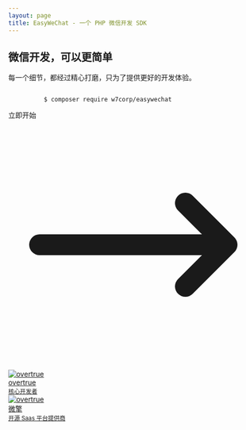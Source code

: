 ```yaml
---
layout: page
title: EasyWeChat - 一个 PHP 微信开发 SDK
---
```


<script lang="ts" setup>
import versions from '@theme/../versions'
import {withBase} from 'vitepress'

let latestVersion = versions[0]

</script>

<section class="text-center flex flex-col flex-1 px-4 md:px-12">
  <div class="flex-1 flex flex-col items-center justify-center space-y-8">
    <div class="flex justify-center">
      <h1
        class="tagline md:py-28 text-center text-3xl md:text-7xl xl:text-8xl font-extrabold text-transparent bg-clip-text bg-gradient-to-r from-blue-600 to-green-400"
      >
        微信开发，可以更简单
      </h1>
    </div>
    <p class="py-4 md:py-6 md:text-2xl dark:text-gray-500">
      每一个细节，都经过精心打磨，只为了提供更好的开发体验。
    </p>
    <div
      class="space-y-2 md:space-y-0 xl:flex justify-center"
    >
      <div
        class="hidden xl:block mr-4 items-center space-around text-gray-700 bg-gray-100 border-0 py-2 px-6 focus:outline-none hover:bg-gray-200 rounded lg:text-lg"
      >
        <code
          class="text-gray-700 bg-transparent flex items-center"
        >
          $ composer require w7corp/easywechat
        </code>
      </div>
      <a
        :href="withBase(`/${latestVersion}/`)"
        class="inline-flex items-center space-around text-white bg-indigo-500 border-0 py-2 px-8 focus:outline-none hover:bg-indigo-600 rounded text-lg"
      >
        <span>立即开始</span>
        <svg
          xmlns="http://www.w3.org/2000/svg"
          class="h-6 w-6 ml-2"
          fill="none"
          viewBox="0 0 24 24"
          stroke="currentColor"
        >
          <path
            stroke-linecap="round"
            stroke-linejoin="round"
            stroke-width="2"
            d="M17 8l4 4m0 0l-4 4m4-4H3"
          />
        </svg>
      </a>
    </div>
  </div>
  <div
    class="py-4 md:py-12 md:flex items-center md:space-x-6 xl:space-x-12 xl:flex justify-center"
  >
    <a
      href="https://github.com/overtrue"
      target="_blank"
      class="flex items-center group hover:bg-gray-200 dark:hover:bg-indigo-500 xl:w-64 px-6 py-2 rounded-lg"
    >
      <div
        class="h-12 w-12 rounded-full border-2 border-blue-200 group-hover:border-blue-400 dark:group-hover:border-gray-300 p-0.5"
      >
        <img src="/overtrue.jpg" alt="overtrue" class="rounded-full"/>
      </div>
      <div class="px-2 text-left text-gray-400 dark:group-hover:text-gray-300">
        <div class="text-gray-700 dark:text-gray-300 dark:group-hover:text-white font-semibold">overtrue</div>
        <small>核心开发者</small>
      </div>
    </a>
    <a
      href="https://www.w7.cc/"
      target="_blank"
      class="flex items-center group hover:bg-gray-200 dark:hover:bg-indigo-500 xl:w-64 px-6 py-2 rounded-lg"
    >
      <div
        class="h-12 w-12 rounded-full border-2 border-blue-200 group-hover:border-blue-400 dark:group-hover:border-gray-300 p-0.5"
      >
        <img src="/w7team.jpg" alt="overtrue" class="rounded-full"/>
      </div>
      <div class="px-2 text-left text-gray-400 dark:group-hover:text-gray-300">
        <div class="text-gray-700  dark:text-gray-300 dark:group-hover:text-white font-semibold">微擎</div>
        <small>开源 Saas 平台提供商</small>
      </div>
    </a>
  </div>
</section>
